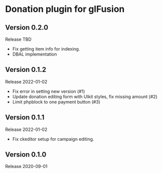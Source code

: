 # Donation plugin for glFusion

## Version 0.2.0
Release TBD
- Fix getting item info for indexing.
- DBAL implementation

## Version 0.1.2
Release 2022-01-02
- Fix error in setting new version (#1)
- Update donation editing form with UIkit styles, fix missing amount (#2)
- Limit phpblock to one payment button (#3)

## Version 0.1.1
Release 2022-01-02
- Fix ckeditor setup for campaign editing.

## Version 0.1.0
Release 2020-09-01
